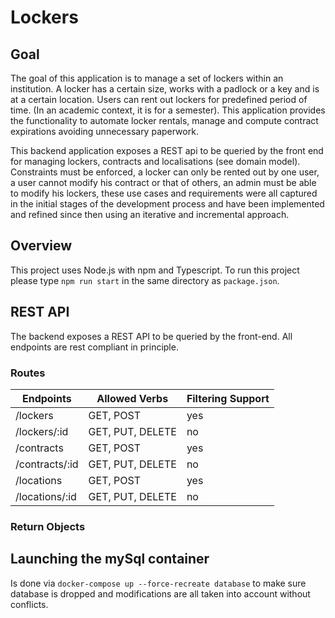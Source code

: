 # Lockers

## Goal

The goal of this application is to manage a set of lockers within an institution. A locker has a certain size, works with a padlock or a key and is at a certain location. Users can rent out lockers for predefined period of time. (In an academic context, it is for a semester). This application provides the functionality to automate locker rentals, manage and compute contract expirations avoiding unnecessary paperwork. 

This backend application exposes a REST api to be queried by the front end for managing lockers, contracts and localisations (see domain model). Constraints must be enforced, a locker can only be rented out by one user, a user cannot modify his contract or that of others, an admin must be able to modify his lockers, these use cases and requirements were all captured in the initial stages of the development process and have been implemented and refined since then using an iterative and incremental approach.

## Overview

This project uses Node.js with npm and Typescript.
To run this project please type ```npm run start``` in the same directory as ```package.json```.

## REST API

The backend exposes a REST API to be queried by the front-end. All endpoints are rest compliant in principle.

### Routes

| Endpoints             | Allowed Verbs                  | Filtering Support |
|-----------------------|--------------------------------|-------------------|
| /lockers              | GET, POST                      | yes               |
| /lockers/:id          | GET, PUT, DELETE               | no                |
| /contracts            | GET, POST                      | yes               |
| /contracts/:id        | GET, PUT, DELETE               | no                |
| /locations            | GET, POST                      | yes               |
| /locations/:id        | GET, PUT, DELETE               | no                |

### Return Objects

## Launching the mySql container

Is done via ```docker-compose up --force-recreate database``` to make sure database is dropped and modifications are all taken into account without conflicts. 
